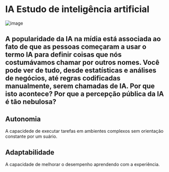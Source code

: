 # IA Estudo de **inteligência artificial**
 
 ![image](https://encrypted-tbn0.gstatic.com/images?q=tbn:ANd9GcSQ1wihF5887HUASX_VgJjRzv13VRQgzsZeMQ&usqp=CAU)
 

 ## A popularidade da IA na mídia está associada ao fato de que as pessoas começaram a usar o termo IA para definir coisas que nós costumávamos chamar por outros nomes. Você pode ver de tudo, desde estatísticas e análises de negócios, até regras codificadas manualmente, serem chamadas de IA. Por que isto acontece? Por que a percepção pública da IA é tão nebulosa?


 ## Autonomia
 A capacidede de executar tarefas em ambientes complexos sem orientação constante por um suário.

 ## Adaptabilidade 
 A capacidade de melhorar o desempenho aprendendo com a experiência.

 